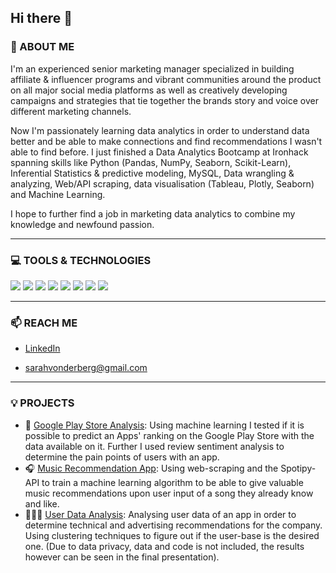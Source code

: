 ## Hi there 👋

### 🌱  ABOUT ME

I'm an experienced senior marketing manager specialized in building affiliate & influencer programs and vibrant communities around the product on all major social media platforms as well as creatively developing campaigns and strategies that tie together the brands story and voice over different marketing channels. 

Now I'm passionately learning data analytics in order to understand data better and be able to make connections and find recommendations I wasn't able to find before. I just finished a Data Analytics Bootcamp at Ironhack spanning skills like Python (Pandas, NumPy, Seaborn, Scikit-Learn), Inferential Statistics & predictive modeling, MySQL, Data wrangling & analyzing, Web/API scraping, data visualisation (Tableau, Plotly, Seaborn) and Machine Learning.

I hope to further find a job in marketing data analytics to combine my knowledge and newfound passion.

__________________________________________

### 💻  TOOLS & TECHNOLOGIES

<img src="https://img.shields.io/badge/-Python-3776AB?logo=python&logoColor=white&style=flat"/> <img src="https://img.shields.io/badge/-Jupyter-F37626?logo=jupyter&logoColor=white&style=flat"/> <img src="https://img.shields.io/badge/-MySQL-4479A1?logo=mysql&logoColor=white&style=flat"/> <img src="https://img.shields.io/badge/-Tableau-E97627?logo=tableau&logoColor=white&style=flat"/> <img src="https://img.shields.io/badge/-Adobe Illustrator-FF9A00?logo=adobe&logoColor=white&style=flat"/> <img src="https://img.shields.io/badge/-Google Analytics-E37400?logo=google&logoColor=white&style=flat"/> <img src="https://img.shields.io/badge/-Microsoft Suite-D83B01?logo=microsoft&logoColor=white&style=flat"/> <img src="https://img.shields.io/badge/-Hubspot-FF7A59?logo=hubspot&logoColor=white&style=flat"/>

__________________________________________

### 📫  REACH ME

- [LinkedIn](https://www.linkedin.com/in/sarahvonderberg/)

- sarahvonderberg@gmail.com

__________________________________________

### 💡  PROJECTS

- 📱 [Google Play Store Analysis](https://github.com/Salevo/Google-Play-Store-Analysis): Using machine learning I tested if it is possible to predict an Apps' ranking on the Google Play Store with the data available on it. Further I used review sentiment analysis to determine the pain points of users with an app.
- 🎧 [Music Recommendation App](https://github.com/Salevo/Gnoosic-music-recommendation-app): Using web-scraping and the Spotipy-API to train a machine learning algorithm to be able to give valuable music recommendations upon user input of a song they already know and like.
- 👩🏻‍💻 [User Data Analysis](https://github.com/Salevo/User-Data-Analysis): Analysing user data of an app in order to determine technical and advertising recommendations for the company. Using clustering techniques to figure out if the user-base is the desired one. (Due to data privacy, data and code is not included, the results however can be seen in the final presentation).

